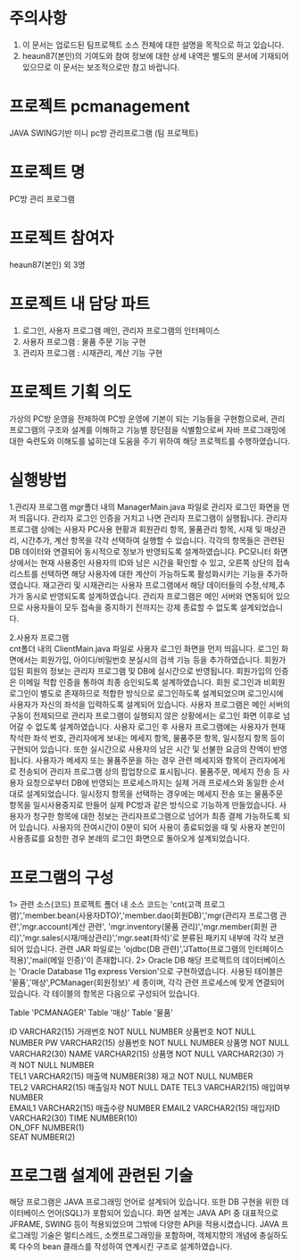 # 주의사항
 1. 이 문서는 업로드된 팀프로젝트 소스 전체에 대한 설명을 목적으로 하고 있습니다. 
 2. heaun87(본인)의 기여도와 참여 정보에 대한 상세 내역은 별도의 문서에 기재되어 있으므로 이 문서는 보조적으로만 참고 바랍니다.  
 
# 프로젝트 pcmanagement
JAVA SWING기반 미니 pc방 관리프로그램 (팀 프로젝트)

# 프로젝트 명
 PC방 관리 프로그램

# 프로젝트 참여자 
 heaun87(본인) 외 3명

# 프로젝트 내 담당 파트
 1. 로그인, 사용자 프로그램 메인, 관리자 프로그램의 인터페이스
 2. 사용자 프로그램 : 물품 주문 기능 구현
 3. 관리자 프로그램 : 시재관리, 계산 기능 구현
 
# 프로젝트 기획 의도
 가상의 PC방 운영을 전제하여 PC방 운영에 기본이 되는 기능들을
구현함으로써, 관리 프로그램의 구조와 설계를 이해하고 기능별 장단점을 식별함으로써 자바
프로그래밍에 대한 숙련도와 이해도를 넓히는데 도움을 주기 위하여 해당 프로젝트를 수행하였습니다.

# 실행방법

  1.관리자 프로그램
 mgr폴더 내의 ManagerMain.java 파일로 관리자 로그인 화면을 먼저 띄웁니다. 관리자 로그인 인증을 
거치고 나면 관리자 프로그램이 실행됩니다.  관리자 프로그램 상에는 사용자 PC사용 현황과 회원관리 항목, 
물품관리 항목, 시재 및 매상관리, 시간추가, 계산 항목을 각각 선택하여 실행할 수 있습니다.
 각각의 항목들은 관련된 DB 데이터와 연결되어 동시적으로 정보가 반영되도록 설계하였습니다.
PC모니터 화면상에서는 현재 사용중인 사용자의 ID와 남은 시간을 확인할 수 있고, 오른쪽 상단의
접속리스트를 선택하면 해당 사용자에 대한 계산이 가능하도록 활성화시키는 기능을 추가하였습니다. 재고관리
및 시재관리는 사용자 프로그램에서 해당 데이터들의 수정,삭제,추가가 동시로 반영되도록 설계하였습니다.
관리자 프로그램은 메인 서버와 연동되어 있으므로 사용자들이 모두 접속을 중지하기 전까지는 강제 종료할 수 
없도록 설계되었습니다.

   2.사용자  프로그램   
  cnt폴더 내의 ClientMain.java 파일로 사용자 로그인 화면을 먼저 띄웁니다. 로그인 화면에서는 회원가입,
아이디/비밀번호 분실시의 검색 기능 등을 추가하였습니다. 회원가입된 회원의 정보는 관리자 프로그램 및
DB에 실시간으로 반영됩니다. 회원가입의 인증은 이메일 적합 인증을 통하여 최종 승인되도록 설계하였습니다.
회원 로그인과 비회원 로그인이 별도로 존재하므로 적합한 방식으로 로그인하도록 설계되었으며 로그인시에 사용자가 자신의
좌석을 입력하도록 설계되어 있습니다. 
사용자 프로그램은 메인 서버의 구동이 전제되므로 관리자 프로그램이 실행되지 않은 상황에서는 로그인 화면 이후로 넘어갈 수
없도록 설계하였습니다. 사용자 로그인 후 사용자 프로그램에는 사용자가 현재 착석한 좌석 번호, 관리자에게 보내는 메세지 항목,
물품주문 항목, 일시정지 항목 등이 구현되어 있습니다.  또한 실시간으로 사용자의 남은 시간 및 선불한 요금의 잔액이
반영됩니다. 사용자가 메세지 또는 물품주문을 하는 경우 관련 메세지와 항목이 관리자에게로 전송되어 관리자 프로그램 상의
팝업창으로 표시됩니다. 물품주문, 메세지 전송 등 사용자 요청으로부터 DB에 반영되는 프로세스까지는 실제 거래 프로세스와
동일한 순서대로 설계되었습니다. 일시정지 항목을 선택하는 경우에는 메세지 전송 또는 물품주문 항목을 일시사용중지로 만들어
실제 PC방과 같은 방식으로 기능하게 만들었습니다. 사용자가 청구한 항목에 대한 정보는 관리자프로그램으로 넘어가 최종 결제
가능하도록 되어 있습니다. 사용자의 잔여시간이 0분이 되어 사용이 종료되었을 때 및 사용자 본인이 사용종료를 요청한 경우
본래의 로그인 화면으로 돌아오게 설계되었습니다.

# 프로그램의 구성
   1> 관련 소스(코드) 
 프로젝트 폴더 내 소스 코드는 'cnt(고객 프로그램)','member.bean(사용자DTO)','member.dao(회원DB)','mgr(관리자 프로그램 관련','mgr.account(계산 관련',
'mgr.inventory(물품 관리)','mgr.member(회원 관리)','mgr.sales(시재/매상관리)','mgr.seat(좌석)'로 분류된 패키지 내부에 각각 보관되어 있습니다.
 관련 JAR 파일로는 'ojdbc(DB 관련)','JTatto(프로그램의 인터페이스 적용)','mail(메일 인증)'이 존재합니다.
  2> Oracle DB
 해당 프로젝트의 데이터베이스는 'Oracle Database 11g express Version'으로 구현하였습니다. 사용된 테이블은 '물품','매상',PCManager(회원정보)' 세 종이며,
각각 관련 프로세스에 맞게 연결되어 있습니다.  각 테이블의 항목은 다음으로 구성되어 있습니다.

Table 'PCMANAGER'			    Table '매상'		                Table '물품'

ID        VARCHAR2(15) 	거래번호 NOT NULL NUMBER    	  상품번호 NOT NULL NUMBER 
PW        VARCHAR2(15) 	상품번호 NOT NULL NUMBER 		    상품명 NOT NULL VARCHAR2(30) 
NAME      VARCHAR2(15) 	상품명 NOT NULL VARCHAR2(30)  	가격 NOT NULL NUMBER   
TEL1      VARCHAR2(15) 	매출액          NUMBER(38)   		재고 NOT NULL NUMBER  
TEL2      VARCHAR2(15) 	매출일자 NOT NULL DATE
TEL3      VARCHAR2(15)	 매입여부          NUMBER  
EMAIL1    VARCHAR2(15) 	매출수량          NUMBER 
EMAIL2    VARCHAR2(15) 	매입자ID          VARCHAR2(30) 
TIME      NUMBER(10)   
ON_OFF    NUMBER(1)    
SEAT      NUMBER(2)    
 

# 프로그램 설계에 관련된 기술
 해당 프로그램은 JAVA 프로그래밍 언어로 설계되어 있습니다. 또한 DB 구현을 위한 데이터베이스 언어(SQL)가 포함되어 있습니다. 화면 설계는 JAVA API 중
대표적으로 JFRAME, SWING 등이 적용되었으며 그밖에 다양한 API을 적용시켰습니다. JAVA 프로그래밍 기술은 멀티스레드, 소켓프로그래밍을 포함하며,
객체지향의 개념에 충실하도록 다수의 bean 클래스를 작성하여 연계시킨 구조로 설계하였습니다.
